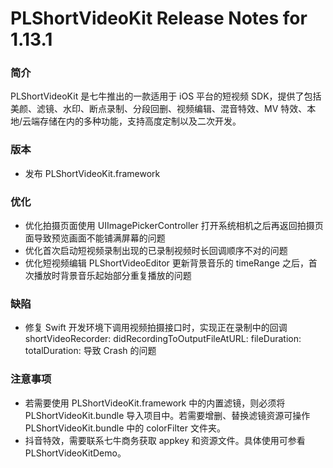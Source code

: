 # PLShortVideoKit Release Notes for 1.13.1

### 简介
PLShortVideoKit 是七牛推出的一款适用于 iOS 平台的短视频 SDK，提供了包括美颜、滤镜、水印、断点录制、分段回删、视频编辑、混音特效、MV 特效、本地/云端存储在内的多种功能，支持高度定制以及二次开发。

### 版本
- 发布 PLShortVideoKit.framework

### 优化
- 优化拍摄页面使用 UIImagePickerController 打开系统相机之后再返回拍摄页面导致预览画面不能铺满屏幕的问题
- 优化首次启动短视频录制出现的已录制视频时长回调顺序不对的问题
- 优化短视频编辑 PLShortVideoEditor 更新背景音乐的 timeRange 之后，首次播放时背景音乐起始部分重复播放的问题

### 缺陷
- 修复 Swift 开发环境下调用视频拍摄接口时，实现正在录制中的回调 shortVideoRecorder: didRecordingToOutputFileAtURL: fileDuration: totalDuration: 导致 Crash 的问题
   

### 注意事项
- 若需要使用 PLShortVideoKit.framework 中的内置滤镜，则必须将 PLShortVideoKit.bundle 导入项目中。若需要增删、替换滤镜资源可操作 PLShortVideoKit.bundle 中的 colorFilter 文件夹。
- 抖音特效，需要联系七牛商务获取 appkey 和资源文件。具体使用可参看 PLShortVideoKitDemo。

